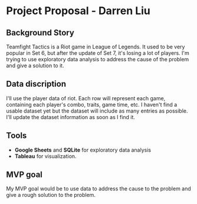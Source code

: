 # Project Proposal - Darren Liu
## Background Story

Teamfight Tactics is a Riot game in League of Legends. It used to be very popular in
Set 6, but after the update of Set 7, it's losing a lot of players. I'm trying to use
exploratory data analysis to address the cause of the problem and give a solution to it.

## Data discription

I'll use the player data of riot. Each row will represent each game, containing each
player's combo, traits, game time, etc. I haven't find a usable dataset yet but the dataset
will include as many entries as possible. I'll update the dataset information as soon as
I find it.

## Tools
* **Google Sheets** and **SQLite** for exploratory data analysis
* **Tableau** for visualization.

## MVP goal
My MVP goal would be to use data to address the cause to the problem and give a rough
solution to the problem.

